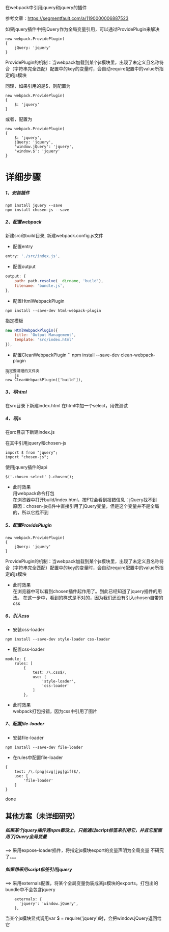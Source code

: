 在webpack中引用jquery和jquery的插件

参考文章：https://segmentfault.com/a/1190000006887523

如果jquery插件中把jQuery作为全局变量引用，可以通过ProvidePlugin来解决
```
new webpack.ProvidePlugin(
{
    jQuery: 'jquery'
}
```
ProvidePlugin的机制：当webpack加载到某个js模块里，出现了未定义且名称符合（字符串完全匹配）配置中的key的变量时，会自动require配置中的value所指定的js模块

同理，如果引用的是$，则配置为
```
new webpack.ProvidePlugin(
{
    $: 'jquery'
}
```

或者，配置为
```
new webpack.ProvidePlugin(
{
    $: 'jquery',
    jQuery: 'jquery',
    'window.jQuery': 'jquery',
    'window.$': 'jquery'
}
```


# 详细步骤

##### 1、安装插件
```
npm install jquery --save
npm install chosen-js --save
```

##### 2、配置webpack
新建src和build目录, 新建webpack.config.js文件

* 配置entry
```js
entry: './src/index.js',
```

* 配置output
```js
output: {
    path: path.resolve(__dirname, 'build'),
    filename: 'bundle.js',
},
```

* 配置HtmlWebpackPlugin
```
npm install --save-dev html-webpack-plugin
```
指定模板
```js
new HtmlWebpackPlugin({
    title: 'Output Management',
    template: 'src/index.html'
}),
```

* 配置CleanWebpackPlugin
``
npm install --save-dev clean-webpack-plugin
```
指定要清理的文件夹
``` js
new CleanWebpackPlugin(['build']),
```

##### 3、写html
在src目录下新建index.html
在html中加一个select，用做测试

##### 4、写js
在src目录下新建index.js

在其中引用jquery和chosen-js
```
import $ from "jquery";
import "chosen-js";
```

使用jquery插件的api
```
$('.chosen-select' ).chosen();
```

* 此时效果  
用webpack命令打包  
在浏览器中打开build/index.html，按F12会看到报错信息：jQuery找不到  
原因：chosen-js插件中直接引用了jQuery变量，但是这个变量并不是全局的，所以它找不到  


##### 5、配置ProvidePlugin
```
new webpack.ProvidePlugin(
{
    jQuery: 'jquery'
}
```

ProvidePlugin的机制：当webpack加载到某个js模块里，出现了未定义且名称符合（字符串完全匹配）配置中的key的变量时，会自动require配置中的value所指定的js模块

* 此时效果  
在浏览器中可以看到chosen插件起作用了。到此已经知道了jquery插件的用法。
在这一步中，看到的样式是不对的，因为我们还没有引入chosen自带的css

##### 6、引入css
* 安装css-loader
```
npm install --save-dev style-loader css-loader
```

* 配置css-loader
```
module: {
    rules: [
        {
            test: /\.css$/,
            use: [
                'style-loader',
                'css-loader'
            ]
        },
```

* 此时效果  
webpack打包报错，因为css中引用了图片

##### 7、配置file-loader
* 安装file-loader
```
npm install --save-dev file-loader
```

* 在rules中配置file-loader
```
{
    test: /\.(png|svg|jpg|gif)$/,
    use: [
        'file-loader'
    ]
}
```

done

## 其他方案（未详细研究）
##### 如果某个jquery插件连npm都没上，只能通过script标签来引用它，并且它里面用了jQuery全局变量
==> 采用expose-loader插件，将指定js模块export的变量声明为全局变量
不研究了。。。

##### 如果想采用script标签引用jquery  
==> 采用externals配置，将某个全局变量伪装成某js模块的exports。打包出的bundle中不会包含jquery
```
    externals: {
      'jquery': 'window.jQuery',
    },
```
当某个js模块显式调用var $ = require('jquery')时，会把window.jQuery返回给它